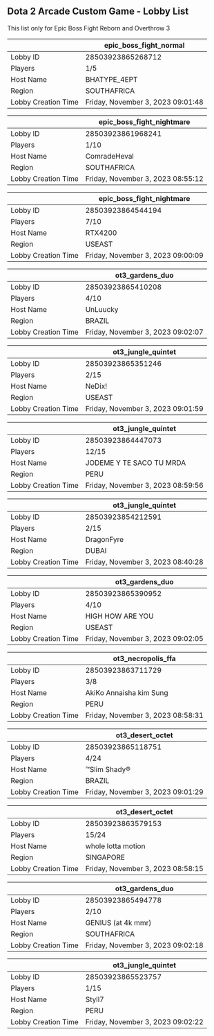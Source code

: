 ## Dota 2 Arcade Custom Game - Lobby List

This list only for Epic Boss Fight Reborn and Overthrow 3

|  | epic_boss_fight_normal |
| ------ | ------ |
| Lobby ID | 28503923865268712 |
| Players | 1/5 |
| Host Name | BHATYPE_4EPT |
| Region | SOUTHAFRICA |
| Lobby Creation Time | Friday, November 3, 2023 09:01:48 |


|  | epic_boss_fight_nightmare |
| ------ | ------ |
| Lobby ID | 28503923861968241 |
| Players | 1/10 |
| Host Name | ComradeHeval |
| Region | SOUTHAFRICA |
| Lobby Creation Time | Friday, November 3, 2023 08:55:12 |


|  | epic_boss_fight_nightmare |
| ------ | ------ |
| Lobby ID | 28503923864544194 |
| Players | 7/10 |
| Host Name | RTX4200 |
| Region | USEAST |
| Lobby Creation Time | Friday, November 3, 2023 09:00:09 |


|  | ot3_gardens_duo |
| ------ | ------ |
| Lobby ID | 28503923865410208 |
| Players | 4/10 |
| Host Name | UnLuucky |
| Region | BRAZIL |
| Lobby Creation Time | Friday, November 3, 2023 09:02:07 |


|  | ot3_jungle_quintet |
| ------ | ------ |
| Lobby ID | 28503923865351246 |
| Players | 2/15 |
| Host Name | NeDix! |
| Region | USEAST |
| Lobby Creation Time | Friday, November 3, 2023 09:01:59 |


|  | ot3_jungle_quintet |
| ------ | ------ |
| Lobby ID | 28503923864447073 |
| Players | 12/15 |
| Host Name | JODEME Y TE SACO TU MRDA |
| Region | PERU |
| Lobby Creation Time | Friday, November 3, 2023 08:59:56 |


|  | ot3_jungle_quintet |
| ------ | ------ |
| Lobby ID | 28503923854212591 |
| Players | 2/15 |
| Host Name | DragonFyre |
| Region | DUBAI |
| Lobby Creation Time | Friday, November 3, 2023 08:40:28 |


|  | ot3_gardens_duo |
| ------ | ------ |
| Lobby ID | 28503923865390952 |
| Players | 4/10 |
| Host Name | HIGH HOW ARE YOU |
| Region | USEAST |
| Lobby Creation Time | Friday, November 3, 2023 09:02:05 |


|  | ot3_necropolis_ffa |
| ------ | ------ |
| Lobby ID | 28503923863711729 |
| Players | 3/8 |
| Host Name | AkiKo Annaisha kim Sung |
| Region | PERU |
| Lobby Creation Time | Friday, November 3, 2023 08:58:31 |


|  | ot3_desert_octet |
| ------ | ------ |
| Lobby ID | 28503923865118751 |
| Players | 4/24 |
| Host Name | ™Slim Shady® |
| Region | BRAZIL |
| Lobby Creation Time | Friday, November 3, 2023 09:01:29 |


|  | ot3_desert_octet |
| ------ | ------ |
| Lobby ID | 28503923863579153 |
| Players | 15/24 |
| Host Name | whole lotta motion |
| Region | SINGAPORE |
| Lobby Creation Time | Friday, November 3, 2023 08:58:15 |


|  | ot3_gardens_duo |
| ------ | ------ |
| Lobby ID | 28503923865494778 |
| Players | 2/10 |
| Host Name | GENIUS (at 4k mmr) |
| Region | SOUTHAFRICA |
| Lobby Creation Time | Friday, November 3, 2023 09:02:18 |


|  | ot3_jungle_quintet |
| ------ | ------ |
| Lobby ID | 28503923865523757 |
| Players | 1/15 |
| Host Name | Styll7 |
| Region | PERU |
| Lobby Creation Time | Friday, November 3, 2023 09:02:22 |


